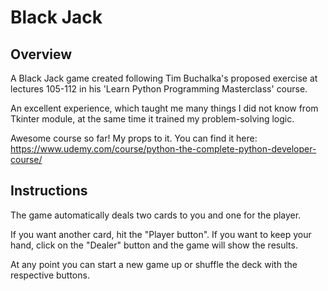 Black Jack
========================================

Overview
----------------------------------------

A Black Jack game created following Tim Buchalka's proposed exercise at lectures 105-112 in his 'Learn Python Programming Masterclass' course.

An excellent experience, which taught me many things I did not know from Tkinter module, at the same time it trained my problem-solving logic.

Awesome course so far! My props to it. You can find it here:
https://www.udemy.com/course/python-the-complete-python-developer-course/

Instructions
------------------------------------------
The game automatically deals two cards to you and one for the player.

If you want another card, hit the "Player button". If you want to keep your hand, click on the "Dealer" button and the game will show the results.

At any point you can start a new game up or shuffle the deck with the respective buttons.